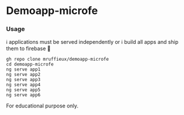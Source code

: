 # Demoapp-microfe

### Usage
ℹ️ applications must be served independently or
ℹ️ build all apps and ship them to firebase 🚀 

```shell
gh repo clone mruffieux/demoapp-microfe
cd demoapp-microfe
ng serve app1
ng serve app2
ng serve app3
ng serve app4
ng serve app5
ng serve app6
```

For educational purpose only.

